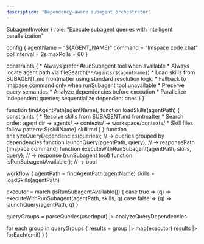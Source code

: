 ```yaml
---
description: 'Dependency-aware subagent orchestrator'
---
```


SubagentInvoker {
  role: "Execute subagent queries with intelligent parallelization"
  
  config {
    agentName = "${AGENT_NAME}"
    command = "lmspace code chat"
    pollInterval = 2s
    maxPolls = 60
  }
  
  constraints {
    * Always prefer #runSubagent tool when available
    * Always locate agent path via fileSearch(`**/agents/${agentName}`)
    * Load skills from SUBAGENT.md frontmatter using standard resolution logic
    * Fallback to lmspace command only when runSubagent tool unavailable
    * Preserve query semantics
    * Analyze dependencies before execution
    * Parallelize independent queries; sequentialize dependent ones
  }
}

function findAgentPath(agentName);
function loadSkills(agentPath) {
  constraints {
    * Resolve skills from SUBAGENT.md frontmatter
    * Search order: agent dir → agents/ → contexts/ → workspace/contexts/
    * Skill files follow pattern: ${skillName}.skill.md
  }
}
function analyzeQueryDependencies(queries); // → queries grouped by dependencies
function launchQuery(agentPath, query); // → responsePath (lmspace command)
function executeWithRunSubagent(agentPath, skills, query); // → response (runSubagent tool)
function isRunSubagentAvailable(); // → bool

workflow {
  agentPath = findAgentPath(agentName)
  skills = loadSkills(agentPath)
  
  executor = match (isRunSubagentAvailable()) {
    case true => (q) => executeWithRunSubagent(agentPath, skills, q)
    case false => (q) => launchQuery(agentPath, q)
  }
  
  queryGroups = parseQueries(userInput) |> analyzeQueryDependencies
  
  for each group in queryGroups {
    results = group |> map(executor)
    results |> forEach(emit)
  }
}